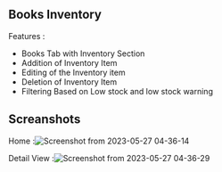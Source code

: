 ## Books Inventory 

Features :
 - Books Tab with Inventory Section
 - Addition of Inventory Item
 - Editing of the Inventory item
 - Deletion of Inventory Item
 - Filtering Based on Low stock and low stock warning

## Screanshots

Home :![Screenshot from 2023-05-27 04-36-14](https://github.com/utshomax/book-inventory/assets/114546775/ca301f17-072b-4904-9b20-c881a73c7dd0)

Detail View :![Screenshot from 2023-05-27 04-36-29](https://github.com/utshomax/book-inventory/assets/114546775/fea35f42-ac50-45b5-92f7-b2abc396d59b)



